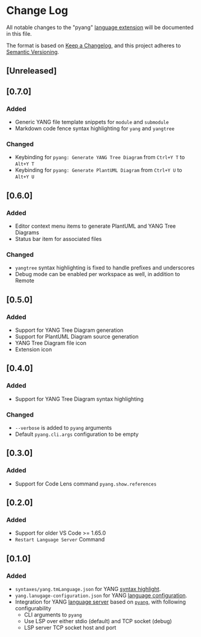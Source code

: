 # Change Log

All notable changes to the "pyang" [language extension][language-extensions]
will be documented in this file.

The format is based on [Keep a Changelog](https://keepachangelog.com/en/1.1.0/),
and this project adheres to [Semantic Versioning](https://semver.org/spec/v2.0.0.html).

## [Unreleased]

## [0.7.0]

### Added

- Generic YANG file template snippets for `module` and `submodule`
- Markdown code fence syntax highlighting for `yang` and `yangtree`

### Changed

- Keybinding for `pyang: Generate YANG Tree Diagram` from `Ctrl+Y T` to `Alt+Y T`
- Keybinding for `pyang: Generate PlantUML Diagram` from `Ctrl+Y U` to `Alt+Y U`

## [0.6.0]

### Added

- Editor context menu items to generate PlantUML and YANG Tree Diagrams
- Status bar item for associated files

### Changed

- `yangtree` syntax highlighting is fixed to handle prefixes and underscores
- Debug mode can be enabled per workspace as well, in addition to Remote

## [0.5.0]

### Added

- Support for YANG Tree Diagram generation
- Support for PlantUML Diagram source generation
- YANG Tree Diagram file icon
- Extension icon

## [0.4.0]

### Added

- Support for YANG Tree Diagram syntax highlighting

### Changed

- `--verbose` is added to `pyang` arguments
- Default `pyang.cli.args` configuration to be empty

## [0.3.0]

### Added

- Support for Code Lens command `pyang.show.references`

## [0.2.0]

### Added

- Support for older VS Code >= 1.65.0
- `Restart Language Server` Command

## [0.1.0]

### Added

- `syntaxes/yang.tmLanguage.json` for YANG [syntax highlight][syntax-highlight].
- `yang.lanugage-configuration.json` for YANG [language configuration][language-configuration].
- Integration for YANG [language server][language-server-extension] based on
  [`pyang`][pyang], with following configurability
  - CLI arguments to `pyang`
  - Use LSP over either stdio (default) and TCP socket (debug)
  - LSP server TCP socket host and port

[language-extensions]: https://code.visualstudio.com/api/language-extensions/overview
[syntax-highlight]: https://code.visualstudio.com/api/language-extensions/syntax-highlight-guide
[language-configuration]: https://code.visualstudio.com/api/language-extensions/language-configuration-guide
[language-server-extension]: https://code.visualstudio.com/api/language-extensions/language-server-extension-guide

[pyang]: https://github.com/mbj4668/pyang

<!-- markdownlint-disable-file MD024 -->
